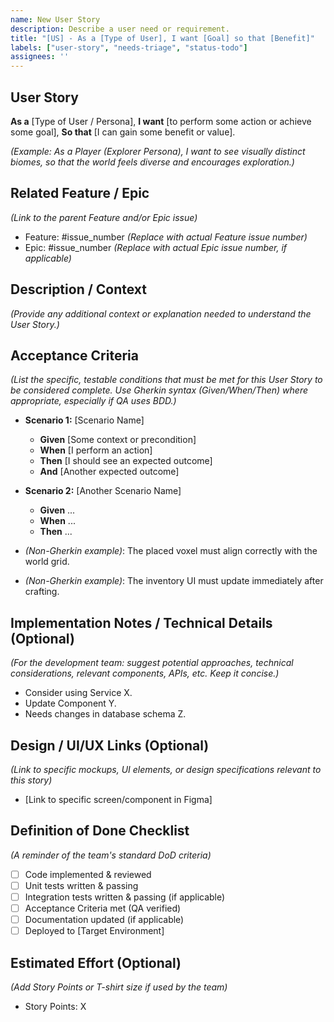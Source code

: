 ```yaml
---
name: New User Story
description: Describe a user need or requirement.
title: "[US] - As a [Type of User], I want [Goal] so that [Benefit]"
labels: ["user-story", "needs-triage", "status-todo"]
assignees: ''
---
```


## User Story

**As a** [Type of User / Persona],
**I want** [to perform some action or achieve some goal],
**So that** [I can gain some benefit or value].

*(Example: As a Player (Explorer Persona), I want to see visually distinct biomes, so that the world feels diverse and encourages exploration.)*

## Related Feature / Epic

*(Link to the parent Feature and/or Epic issue)*

* Feature: #issue_number *(Replace with actual Feature issue number)*
* Epic: #issue_number *(Replace with actual Epic issue number, if applicable)*

## Description / Context

*(Provide any additional context or explanation needed to understand the User Story.)*

## Acceptance Criteria

*(List the specific, testable conditions that must be met for this User Story to be considered complete. Use Gherkin syntax (Given/When/Then) where appropriate, especially if QA uses BDD.)*

* **Scenario 1:** [Scenario Name]
    * **Given** [Some context or precondition]
    * **When** [I perform an action]
    * **Then** [I should see an expected outcome]
    * **And** [Another expected outcome]

* **Scenario 2:** [Another Scenario Name]
    * **Given** ...
    * **When** ...
    * **Then** ...

* *(Non-Gherkin example)*: The placed voxel must align correctly with the world grid.
* *(Non-Gherkin example)*: The inventory UI must update immediately after crafting.

## Implementation Notes / Technical Details (Optional)

*(For the development team: suggest potential approaches, technical considerations, relevant components, APIs, etc. Keep it concise.)*

* Consider using Service X.
* Update Component Y.
* Needs changes in database schema Z.

## Design / UI/UX Links (Optional)

*(Link to specific mockups, UI elements, or design specifications relevant to this story)*

* [Link to specific screen/component in Figma]

## Definition of Done Checklist

*(A reminder of the team's standard DoD criteria)*

* [ ] Code implemented & reviewed
* [ ] Unit tests written & passing
* [ ] Integration tests written & passing (if applicable)
* [ ] Acceptance Criteria met (QA verified)
* [ ] Documentation updated (if applicable)
* [ ] Deployed to [Target Environment]

## Estimated Effort (Optional)

*(Add Story Points or T-shirt size if used by the team)*

* Story Points: X
